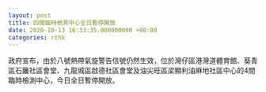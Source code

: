 ```yaml
---
layout: post
title: 四間臨時檢測中心全日暫停開放
date: 2020-10-13 16:33:35.000000000 +08:00
categories: rthk
---
```


政府宣布，由於八號熱帶氣旋警告信號仍然生效，位於灣仔區港灣道體育館、葵青區石籬社區會堂、九龍城區啟德社區會堂及油尖旺區梁顯利油麻地社區中心的4間臨時檢測中心，今日全日暫停開放。
